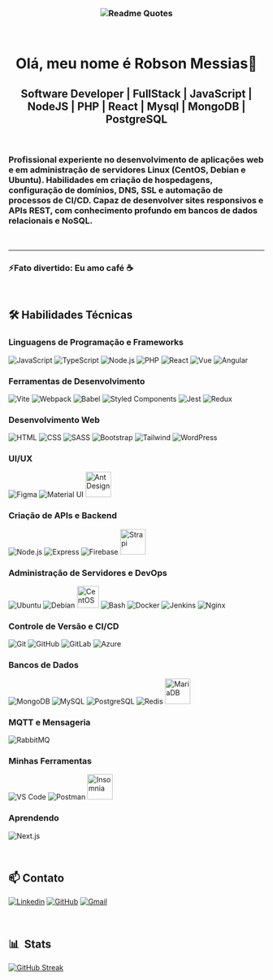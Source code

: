 &nbsp;

<h3 align="center">

![Readme Quotes](https://quotes-github-readme.vercel.app/api?type=vertical&theme=catppuccin_latte&quote=Trabalhe+com+o+que+você+ama+e+nunca+mais+precisará+trabalhar+na+vida&author=Confúcio.)
</a></h3>

&nbsp;

<h1 align="center">Olá, meu nome é Robson Messias👋</a></h1>

<h2 align="center">Software Developer | FullStack | JavaScript | NodeJS | PHP | React | Mysql | MongoDB | PostgreSQL</a></h2>

&nbsp;

### Profissional experiente no desenvolvimento de aplicações web e em administração de servidores Linux (CentOS, Debian e Ubuntu). Habilidades em criação de hospedagens, configuração de domínios, DNS, SSL e automação de processos de CI/CD. Capaz de desenvolver sites responsivos e APIs REST, com conhecimento profundo em bancos de dados relacionais e NoSQL.

&nbsp;

---

### ⚡Fato divertido: Eu amo café ☕

&nbsp;

## 🛠️ Habilidades Técnicas

### Linguagens de Programação e Frameworks
![JavaScript](https://skillicons.dev/icons?i=javascript "JavaScript")
![TypeScript](https://skillicons.dev/icons?i=typescript "TypeScript")
![Node.js](https://skillicons.dev/icons?i=nodejs "Node.js")
![PHP](https://skillicons.dev/icons?i=php "PHP")
![React](https://skillicons.dev/icons?i=react "React")
![Vue](https://skillicons.dev/icons?i=vue "Vue.js")
![Angular](https://skillicons.dev/icons?i=angular "Angular")

### Ferramentas de Desenvolvimento
![Vite](https://skillicons.dev/icons?i=vite "Vite")
![Webpack](https://skillicons.dev/icons?i=webpack "Webpack")
![Babel](https://skillicons.dev/icons?i=babel "Babel")
![Styled Components](https://skillicons.dev/icons?i=styledcomponents "Styled Components")
![Jest](https://skillicons.dev/icons?i=jest "Jest")
![Redux](https://skillicons.dev/icons?i=redux "Redux")

### Desenvolvimento Web
![HTML](https://skillicons.dev/icons?i=html "HTML")
![CSS](https://skillicons.dev/icons?i=css "CSS")
![SASS](https://skillicons.dev/icons?i=sass "SASS")
![Bootstrap](https://skillicons.dev/icons?i=bootstrap "Bootstrap")
![Tailwind](https://skillicons.dev/icons?i=tailwind "Tailwind CSS")
![WordPress](https://skillicons.dev/icons?i=wordpress "WordPress")

### UI/UX
![Figma](https://skillicons.dev/icons?i=figma "Figma")
![Material UI](https://skillicons.dev/icons?i=materialui "Material UI")
<img src="https://user-images.githubusercontent.com/25181517/190887795-99cb0921-e57f-430b-a111-e165deedaa36.png" width="50" style="display:inline" alt="Ant Design" title="Ant Design"/>

### Criação de APIs e Backend
![Node.js](https://skillicons.dev/icons?i=nodejs "Node.js")
![Express](https://skillicons.dev/icons?i=express "Express")
![Firebase](https://skillicons.dev/icons?i=firebase "Firebase")
<img src="https://github-production-user-asset-6210df.s3.amazonaws.com/54946572/281752331-0ed1571c-e3df-4f34-94df-102c0afbdb2b.png" width="50" style="display:inline" alt="Strapi" title="Strapi"/>

### Administração de Servidores e DevOps
![Ubuntu](https://skillicons.dev/icons?i=ubuntu "Ubuntu")
![Debian](https://skillicons.dev/icons?i=debian "Debian")
<img src="https://cdn.jsdelivr.net/gh/devicons/devicon@latest/icons/centos/centos-original.svg" width="43" style="display:inline" alt="CentOS" title="CentOS"/>
![Bash](https://skillicons.dev/icons?i=bash "Bash")
![Docker](https://skillicons.dev/icons?i=docker "Docker")
![Jenkins](https://skillicons.dev/icons?i=jenkins "Jenkins")
![Nginx](https://skillicons.dev/icons?i=nginx "Nginx")

### Controle de Versão e CI/CD
![Git](https://skillicons.dev/icons?i=git "Git")
![GitHub](https://skillicons.dev/icons?i=github "GitHub")
![GitLab](https://skillicons.dev/icons?i=gitlab "GitLab")
![Azure](https://skillicons.dev/icons?i=azure "Azure")

### Bancos de Dados
![MongoDB](https://skillicons.dev/icons?i=mongo "MongoDB")
![MySQL](https://skillicons.dev/icons?i=mysql "MySQL")
![PostgreSQL](https://skillicons.dev/icons?i=postgres "PostgreSQL")
![Redis](https://skillicons.dev/icons?i=redis "Redis")
<a href="#"><img src="https://raw.githubusercontent.com/onemarc/tech-icons/main/icons/mariadb-dark.svg" width="50" alt="MariaDB" title="MariaDB"></a>


### MQTT e Mensageria
![RabbitMQ](https://skillicons.dev/icons?i=rabbitmq "RabbitMQ")

### Minhas Ferramentas
![VS Code](https://skillicons.dev/icons?i=vscode "VS Code")
![Postman](https://skillicons.dev/icons?i=postman "Postman")
<img src="https://cdn.jsdelivr.net/gh/devicons/devicon@latest/icons/insomnia/insomnia-original.svg" width="50" style="display:inline" alt="Insomnia" title="Insomnia"/>

### Aprendendo
![Next.js](https://skillicons.dev/icons?i=next "Next.js")

&nbsp;

## 📫 Contato

[![Linkedin](https://skillicons.dev/icons?i=linkedin)](https://www.linkedin.com/in/robson-messias "Linkedin")
[![GitHub](https://skillicons.dev/icons?i=github)](https://github.com/robsonbucci "GitHub")
[![Gmail](https://skillicons.dev/icons?i=gmail)](mailto:dev.robsonmessias@gmail.com "Gmail")

&nbsp;

## 📊 &nbsp;Stats

[![GitHub Streak](https://streak-stats.demolab.com?user=robsonbucci&theme=dark&hide_border=true&border_radius=4.6)](https://git.io/streak-stats)
